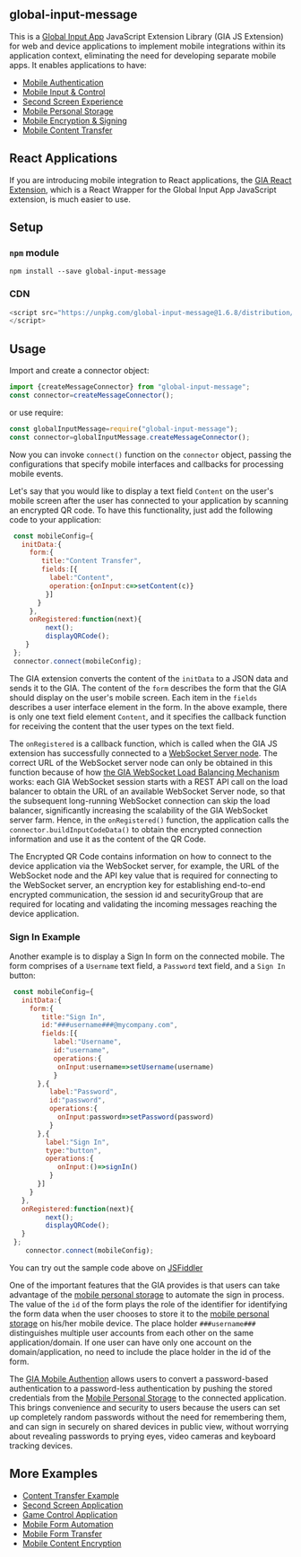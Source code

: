

## global-input-message

This is a [Global Input App](https://globalinput.co.uk) JavaScript Extension Library (GIA JS Extension) for web and device applications to implement mobile integrations within its application context, eliminating the need for developing separate mobile apps. It enables applications to have:

- [Mobile Authentication](https://globalinput.co.uk/global-input-app/mobile-authentication)
 - [Mobile Input & Control](https://globalinput.co.uk/global-input-app/mobile-input-control)
 - [Second Screen Experience](https://globalinput.co.uk/global-input-app/second-screen-experience)
 - [Mobile Personal Storage](https://globalinput.co.uk/global-input-app/mobile-personal-storage)
 - [Mobile Encryption & Signing](https://globalinput.co.uk/global-input-app/mobile-content-encryption)
 - [Mobile Content Transfer](https://globalinput.co.uk/global-input-app/mobile-content-transfer)


## React Applications

If you are introducing mobile integration to React applications, the [GIA React Extension](https://github.com/global-input/global-input-react), which is a React Wrapper for the Global Input App JavaScript  extension, is much easier to use.

## Setup

### ```npm``` module

```shell
npm install --save global-input-message
```
### CDN
```JavaScript
<script src="https://unpkg.com/global-input-message@1.6.8/distribution/globalinputmessage.min.js">
</script>
```

## Usage

Import and create a connector object:

```JavaScript
import {createMessageConnector} from "global-input-message";
const connector=createMessageConnector();
```

or use require:

```JavaScript
const globalInputMessage=require("global-input-message");
const connector=globalInputMessage.createMessageConnector();
```
Now you can invoke ```connect()```  function on the ```connector``` object,  passing the configurations that specify mobile interfaces and callbacks for processing mobile events.

Let's say that you would like to display a text field ```Content``` on the user's mobile screen after the user has connected to your application by scanning an encrypted QR code. To have this functionality, just add the following code to your application:
```JavaScript
 const mobileConfig={        
   initData:{                              
     form:{
        title:"Content Transfer",   
        fields:[{
          label:"Content",            
          operation:{onInput:c=>setContent(c)}             
         }]
       }
     },
     onRegistered:function(next){
         next();
         displayQRCode();
    }
 };
 connector.connect(mobileConfig);           
```
The GIA extension converts the content of the ```initData``` to a JSON data and sends it to the GIA. The content of the ```form``` describes the form that the GIA should display on the user's mobile screen. Each item in the ```fields```  describes a user interface element in the form. In the above example, there is only one text field element ```Content```, and it specifies the callback function for receiving the content that the user types on the text field.

The ```onRegistered``` is a callback function, which is called when the GIA JS extension has successfully connected to a [WebSocket Server node](https://github.com/global-input/global-input-node).   The correct URL of the WebSocket server node can only be obtained in this function because of how [the GIA WebSocket Load Balancing Mechanism](https://github.com/global-input/global-input-node) works: each GIA WebSocket session starts with a REST API call on the load balancer to obtain the URL of an available WebSocket Server node, so that the subsequent long-running WebSocket connection can skip the load balancer, significantly increasing the scalability of the GIA WebSocket server farm.  Hence, in the  ```onRegistered()``` function, the application calls the ```connector.buildInputCodeData()```  to obtain the encrypted connection information and use it as the content of the QR Code.

The Encrypted QR Code contains information on how to connect to the device application via the WebSocket server, for example, the URL of the WebSocket node and the API key value that is required for connecting to the WebSocket server, an encryption key for establishing end-to-end encrypted communication, the session id and securityGroup that are required for locating and validating the incoming messages reaching the device application.

### Sign In Example
Another example is to display a Sign In form on the connected mobile. The form comprises of a  ```Username``` text field, a ```Password``` text field, and a ```Sign In``` button:
```JavaScript
 const mobileConfig={        
   initData:{                              
     form:{
        title:"Sign In",
        id:"###username###@mycompany.com",
        fields:[{
           label:"Username",
           id:"username",
           operations:{
            onInput:username=>setUsername(username)
           }
       },{
          label:"Password",            
          id:"password",
          operations:{
            onInput:password=>setPassword(password)
          }
       },{
         label:"Sign In",
         type:"button",            
         operations:{
            onInput:()=>signIn()
          }
       }]
     }
   },
   onRegistered:function(next){
         next();
         displayQRCode();
   }
 };
    connector.connect(mobileConfig);           
```
You can try out the sample code above on [JSFiddler](https://jsfiddle.net/dilshat/c5fvyxqa/)

One of the important features that the GIA provides is that users can take advantage of the [mobile personal storage](https://globalinput.co.uk/global-input-app/mobile-personal-storage) to automate the sign in process. The value of the ```id``` of the form plays the role of the identifier for identifying the form data when the user chooses to store it to the [mobile personal storage](https://globalinput.co.uk/global-input-app/mobile-personal-storage) on his/her mobile device. The place holder ```###username###``` distinguishes multiple user accounts from each other on the same application/domain. If one user can have only one account on the domain/application, no need to include the place holder in the id of the form.

The [GIA Mobile Authention](https://globalinput.co.uk/global-input-app/mobile-authentication) allows users to convert a password-based authentication to a password-less authentication by pushing the stored credentials from the [Mobile Personal Storage](https://globalinput.co.uk/global-input-app/mobile-personal-storage) to the connected application. This brings convenience and security to users because the users can set up completely random passwords without the need for remembering them, and can sign in securely on shared devices in public view, without worrying about revealing passwords to prying eyes, video cameras and keyboard tracking devices.

## More Examples
* [Content Transfer Example](https://globalinput.co.uk/global-input-app/content-transfer)
* [Second Screen Application](https://globalinput.co.uk/global-input-app/video-player)
* [Game Control Application](https://globalinput.co.uk/global-input-app/game-example)
* [Mobile Form Automation](https://globalinput.co.uk/global-input-app/send-message)
* [Mobile Form Transfer](https://globalinput.co.uk/global-input-app/form-data-transfer)
* [Mobile Content Encryption](https://globalinput.co.uk/global-input-app/qr-printing)
